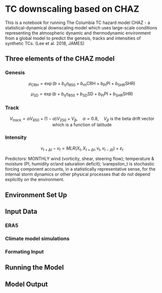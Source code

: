 # TC downscaling based on CHAZ
This is a notebook for running The Columbia TC hazard model CHAZ - a statistical-dynamical downscaling model which uses large-scale conditions representing the atmospheric dynamic and thermodynamic environment from a global model to predict the genesis, tracks and intensities of synthetic TCs. (Lee et al. 2018, JAMES)

## Three elements of the CHAZ model
### Genesis
$$
\mu_{\text{CRH}} = \exp\left(b + b_{\eta} \eta_{850} + b_{\text{rh}} \text{CRH} + b_{\text{PI}} \text{PI} + b_{\text{SHR}} \text{SHR}\right)
$$

$$
\mu_{\text{SD}} = \exp\left(b + b_{\eta} \eta_{850} + b_{\text{SD}} \text{SD} + b_{\text{PI}} \text{PI} + b_{\text{SHR}} \text{SHR}\right)
$$

### Track
$$
V_{track} = \alpha V_{850} + (1 - \alpha)V_{250} + V_{\beta}, \quad \alpha = 0.8, \quad V_{\beta} \text{ is the beta drift vector which is a function of latitude}
$$

### Intensity
$$
v_{t+\Delta t} - v_t = MLR(X_t, X_{t+\Delta t}, v_t, v_{t-\Delta t}) + \varepsilon_t
$$

Predictors: MONTHLY wind (vorticity, shear, steering flow); temperature & moisture (PI, humidity or/and saturation deficit); \varepsilon_t is stochastic forcing component accounts, in a statistically representative sense, for the internal storm dynamics or other physical processes that do not depend explicitly on the environment.
## Environment Set Up


## Input Data

### ERA5

### Climate model simulations

### Formating Input

## Running the Model

## Model Output
